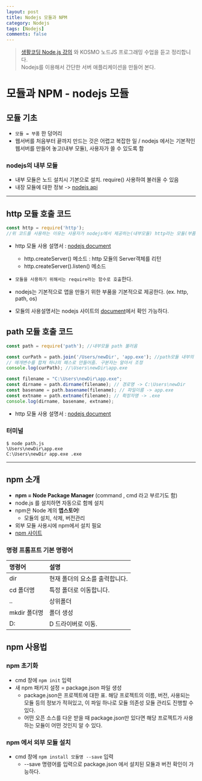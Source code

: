 ```yaml
---
layout: post
title: Nodejs 모듈과 NPM
category: Nodejs
tags: [Nodejs]
comments: false
---
```


> [생활코딩 Node.js 강의](https://www.inflearn.com/course/nodejs-%EA%B0%95%EC%A2%8C-%EC%83%9D%ED%99%9C%EC%BD%94%EB%94%A9#) 와 KOSMO 노드JS 프로그래밍 수업을 듣고 정리합니다.  
> Nodejs를 이용해서 간단한 서버 애플리케이션을 만들어 본다.

# 모듈과 NPM - nodejs 모듈

## 모듈 기초

- `모듈 = 부품` 한 덩어리
- 웹서버를 처음부터 끝까지 만드는 것은 어렵고 복잡한 일 / nodejs 에서는 기본적인 웹서버를 만들어 놓고(내부 모듈), 사용자가 쓸 수 있도록 함 

### nodejs의 내부 모듈

- 내부 모듈은 노드 설치시 기본으로 설치. require() 사용하여 불러올 수 있음
- 내장 모듈에 대한 정보 -> [nodejs api](http://nodejs.org/api)

---

## http 모듈 호출 코드

```javascript
const http = require('http');
//위 코드를 사용하는 이유는 사용자가 nodejs에서 제공하는(내부모듈) http라는 모듈(부품)이 필요할 때 require 함수를 통해서 http 모듈을 가져오고 상수에 담는다.
```

- http 모듈 사용 설명서 : [nodejs document](https://nodejs.org/dist/latest-v10.x/docs/api/http.html)
    - http.createServer() 메소드 : http 모듈의 Server객체를 리턴
    - http.createServer().listen() 메소드

- `모듈을 사용하기 위해서는 require라는 함수로 호출`한다.
- nodejs는 기본적으로 앱을 만들기 위한 부품을 기본적으로 제공한다. (ex. http, path, os)
- 모듈의 사용설명서는 nodejs 사이트의 [document](https://nodejs.org/dist/latest-v6.x/docs/api/)에서 확인 가능하다.

## path 모듈 호출 코드

```javascript
const path = require('path'); //내부모듈 path 불러옴

const curPath = path.join('/Users/newDir', 'app.exe'); //path모듈 내부의 메서드 join()사용
// 매개변수를 합쳐 하나의 패스로 만들어줌. 구분자는 알아서 조정
console.log(curPath); //\Users\newDir\app.exe

const filename = "C:\Users\newDir\app.exe";
const dirname = path.dirname(filename); // 경로명 -> C:\Users\newDir
const basename = path.basename(filename); // 파일이름 -> app.exe
const extname = path.extname(filename); // 확장자명 -> .exe 
console.log(dirname, basename, extname); 
```

- http 모듈 사용 설명서 : [nodejs document](https://nodejs.org/dist/latest-v10.x/docs/api/path.html)

### 터미널

```shell
$ node path.js
\Users\newDir\app.exe
C:\Users\newDir app.exe .exe
```

---

## npm 소개
- **npm = Node Package Manager** (command , cmd 라고 부르기도 함)
- node.js 를 설치하면 자동으로 함께 설치
- npm은 Node 계의 **앱스토어**!
  - 모듈의 설치, 삭제, 버전관리
- 외부 모듈 사용시에 npm에서 설치 필요
- [npm 사이트](https://www.npmjs.com/)

### 명령 프롬프트 기본 명령어

| 명령어 | 설명 | 
|:--------|:--------|
| dir | 현재 폴더의 요소를 출력합니다. |
| cd 폴더명 | 특정 폴더로 이동합니다. |
| .. | 상위폴더 |
| mkdir 폴더명 | 폴더 생성 |
| D: | D 드라이버로 이동. |

## npm 사용법

### npm 초기화
- cmd 창에 `npm init` 입력
- 새 npm 패키지 설정 = package.json 파일 생성
  - package.json은 프로젝트에 대한 표. 해당 프로젝트의 이름, 버전, 사용되는 모듈 등의 정보가 적혀있고, 이 파일 하나로 모듈 의존성 모듈 관리도 진행할 수 있다. 
  - 어떤 오픈 소스를 다운 받을 때 package.json만 있다면 해당 프로젝트가 사용하는 모듈이 어떤 것인지 알 수 있다.

### npm 에서 외부 모듈 설치
- cmd 창에 `npm install 모듈명 --save` 입력
  - --save 명령어를 입력으로 package.json 에서 설치된 모듈과 버전 확인이 가능하다.
